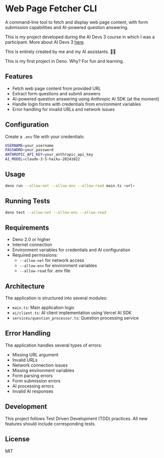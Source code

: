 # Web Page Fetcher CLI

A command-line tool to fetch and display web page content, with form submission capabilities and AI-powered question answering.

This is my project developed during the AI Devs 3 course in which I was a participant.
More about AI Devs 3 [here](https://www.aidevs.pl/).

This is entirely created by me and my AI assistants. 🤖🚀

This is my first project in Deno. Why? For fun and learning.

## Features

- Fetch web page content from provided URL
- Extract form questions and submit answers
- AI-powered question answering using Anthropic AI SDK (at the moment)
- Handle login forms with credentials from environment variables
- Error handling for invalid URLs and network issues

## Configuration

Create a `.env` file with your credentials:

```bash
USERNAME=your_username
PASSWORD=your_password
ANTHROPIC_API_KEY=your_anthropic_api_key
AI_MODEL=claude-3-5-haiku-20241022
```

## Usage

```bash
deno run --allow-net --allow-env --allow-read main.ts <url>
```

## Running Tests

```bash
deno test --allow-net --allow-env --allow-read
```

## Requirements

- Deno 2.0 or higher
- Internet connection
- Environment variables for credentials and AI configuration
- Required permissions:
  - `--allow-net` for network access
  - `--allow-env` for environment variables
  - `--allow-read` for .env file

## Architecture

The application is structured into several modules:

- `main.ts`: Main application logic
- `ai/client.ts`: AI client implementation using Vercel AI SDK
- `services/question_processor.ts`: Question processing service

## Error Handling

The application handles several types of errors:

- Missing URL argument
- Invalid URLs
- Network connection issues
- Missing environment variables
- Form parsing errors
- Form submission errors
- AI processing errors
- Invalid AI responses

## Development

This project follows Test Driven Development (TDD) practices. All new features should include corresponding tests.

## License

MIT
